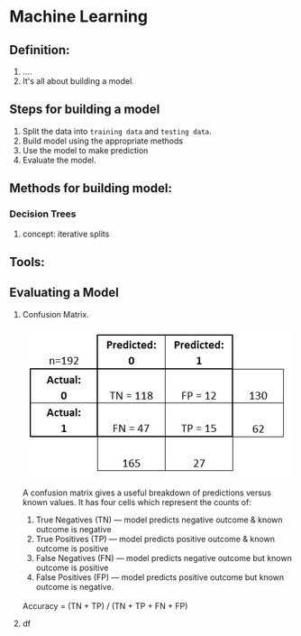 # Machine Learning

## Definition:

1. ....
2. It's all about building a model. 

## Steps for building a model

1. Split the data into `training data` and `testing data`. 
2. Build model using the appropriate methods
3. Use the model to make prediction
4. Evaluate the model. 

## Methods for building model:

### Decision Trees

1. concept: iterative splits

## Tools:

## Evaluating a Model

1. Confusion Matrix. <br />

    ![Alt text](./confusion_matrix.png)

    A confusion matrix gives a useful breakdown of predictions versus known values. It has four cells which represent the counts of:
    1. True Negatives (TN) — model predicts negative outcome & known outcome is negative
    2. True Positives (TP) — model predicts positive outcome & known outcome is positive
    3. False Negatives (FN) — model predicts negative outcome but known outcome is positive
    4. False Positives (FP) — model predicts positive outcome but known outcome is negative.
    <br />
    Accuracy = (TN + TP) / (TN + TP + FN + FP)
2. df
